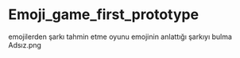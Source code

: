 # Emoji_game_first_prototype
 emojilerden şarkı tahmin etme oyunu emojinin anlattığı şarkıyı bulma
Adsız.png
